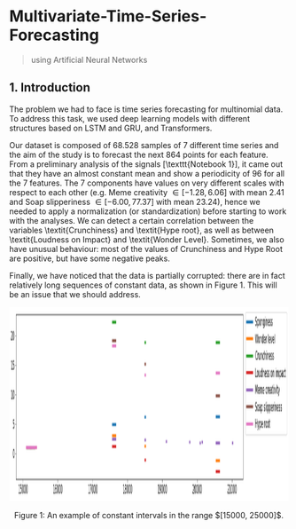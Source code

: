 # Multivariate-Time-Series-Forecasting
> using Artificial Neural Networks

## 1. Introduction
The problem we had to face is time series forecasting for multinomial data. To address this task, we used deep learning models with different structures based on LSTM and GRU, and Transformers. 

Our dataset is composed of 68.528 samples of 7 different time series and the aim of the study is to forecast the next 864 points for each feature. 
From a preliminary analysis of the signals [\texttt{Notebook 1}], it came out that they have an almost constant mean and show a periodicity of 96 for all the 7 features. The 7 components have values on very different scales with respect to each other (e.g. Meme creativity $\in [-1.28, 6.06]$ with mean 2.41 and Soap slipperiness $\in [-6.00, 77.37]$ with mean 23.24), hence we needed to apply a normalization (or standardization) before starting to work with the analyses. 
We can detect a certain correlation between the variables \textit{Crunchiness} and \textit{Hype root}, as well as between \textit{Loudness on Impact} and \textit{Wonder Level}. Sometimes, we also have unusual behaviour: most of the values of Crunchiness and Hype Root are positive, but have some negative peaks.

Finally, we have noticed that the data is partially corrupted: there are in fact relatively long sequences of constant data, as shown in Figure 1. This will be an issue that we should address.
<p align="center">
    <img src="./media/constant.png" height="350" alt="constant intervals"/>
    <p align="center">
    Figure 1: An example of constant intervals in the range $[15000, 25000]$.
    
   
